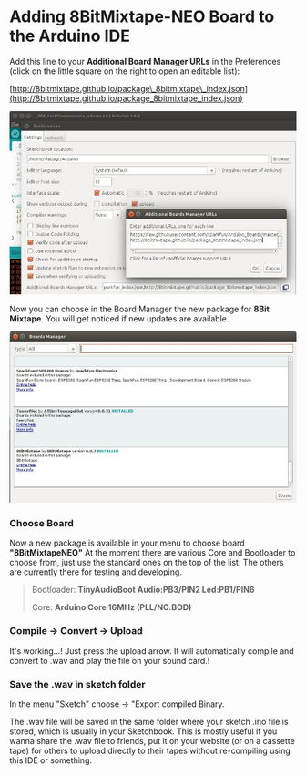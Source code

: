 # Adding 8BitMixtape-NEO Board to the Arduino IDE

Add this line to your **Additional Board Manager URLs** in the Preferences \(click on the little square on the right to open an editable list\):

[http://8bitmixtape.github.io/package\_8bitmixtape\_index.json](http://8bitmixtape.github.io/package_8bitmixtape_index.json)

![](images/instructions/8BitMixtapePackage_add.jpg)

Now you can choose in the Board Manager the new package for **8Bit Mixtape**. You will get noticed if new updates are available.

![](images/instructions/8BitMixtapePackage_BoardManageer.jpg)

### Choose Board

Now a new package is available in your menu to choose board **"8BitMixtapeNEO"** At the moment there are various Core and Bootloader to choose from, just use the standard ones on the top of the list. The others are currently there for testing and developing.

> Bootloader: **TinyAudioBoot Audio:PB3/PIN2 Led:PB1/PIN6**
>
> Core: **Arduino Core 16MHz \(PLL/NO.BOD\)**

### Compile -&gt; Convert -&gt; Upload

It's working...! Just press the upload arrow. It will automatically compile and convert to .wav and play the file on your sound card.!

[](images/instructions/hex2wav_IDE_integration_working.jpg)

### Save the .wav in sketch folder

In the menu "Sketch" choose -&gt; "Export compiled Binary.

The .wav file will be saved in the same folder where your sketch .ino file is stored, which is usually in your Sketchbook. This is mostly useful if you wanna share the .wav file to friends, put it on your website \(or on a cassette tape\) for others to upload directly to their tapes without re-compiling using this IDE or something.

